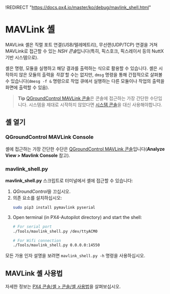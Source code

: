 !REDIRECT "https://docs.px4.io/master/ko/debug/mavlink_shell.html"

# MAVLink 셸

MAVLink 셸은 직렬 포트 연결(USB/텔레메트리), 무선랜(UDP/TCP) 연결을 거쳐 MAVLink로 접근할 수 있는 *NSH 콘솔*입니다(특히, 픽스호크, 픽스레이서 등의 NuttX 기반 시스템으로).

셸은 명령, 모듈을 실행하고 해당 결과를 출력하는 식으로 활용할 수 있습니다. 셸은 시작하지 않은 모듈의 출력을 *직접* 할 수는 없지만, `dmsg` 명령을 통해 간접적으로 살펴볼 수 있습니다(`dmesg -f &` 명령으로 작업 큐에서 실행하는 다른 모듈이나 작업의 출력을 화면에 출력할 수 있음).

> **Tip** [QGroundControl MAVLink 콘솔](#qgroundcontrol)은 콘솔에 접근하는 가장 간단한 수단입니다. 시스템을 제대로 시작하지 않았다면 [시스템 콘솔](../debug/system_console.md)을 대신 사용해야합니다.

## 셸 열기

<a id="qgroundcontrol"></a>

### QGroundControl MAVLink Console

셸에 접근하는 가장 간단한 수단은  [QGroundControl MAVLink 콘솔](https://docs.qgroundcontrol.com/en/analyze_view/mavlink_console.html)입니다(**Analyze View > Mavlink Console** 참고).

### mavlink_shell.py

**mavlink_shell.py** 스크립트로 터미널에서 셸에 접근할 수 있습니다:
1. *QGroundControl*을 끄십시오.
1. 의존 요소를 설치하십시오:
   ```sh
   sudo pip3 install pymavlink pyserial
   ```
1. Open terminal (in PX4-Autopilot directory) and start the shell:
   ```sh
   # For serial port
   ./Tools/mavlink_shell.py /dev/ttyACM0
   ```
    ```sh
   # For Wifi connection
   ./Tools/mavlink_shell.py 0.0.0.0:14550
   ```

모든 가용 인자 설명을 보려면 `mavlink_shell.py -h` 명령을 사용하십시오.

## MAVLink 셸 사용법

자세한 정보는 [PX4 콘솔/셸 > 콘솔/셸 사용법](../debug/consoles.md#using_the_console)을 살펴보십시오.
